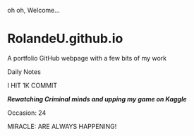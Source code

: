  oh oh, Welcome...
# RolandeU.github.io
A portfolio GitHub webpage with a few bits of my work

Daily Notes

I HIT 1K COMMIT

***Rewatching Criminal minds and upping my game on Kaggle***

Occasion: 24

MIRACLE: ARE ALWAYS HAPPENING!










